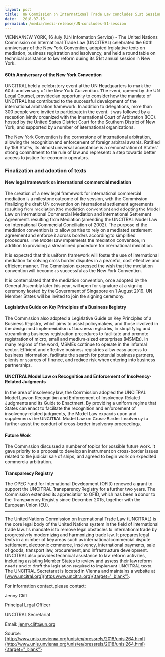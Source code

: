 ```yaml
---
layout: post
title:  UN Commission on International Trade Law concludes 51st Session in New York
date:   2018-07-16
permalink: /media/media-release/UN-concludes-51-session
---
```


VIENNA/NEW YORK, 16 July (UN Information Service) - The United Nations Commission on International Trade Law (UNCITRAL) celebrated the 60th anniversary of the New York Convention, adopted legislative texts on mediation, business registration and insolvency, and held a round table on technical assistance to law reform during its 51st annual session in New York.

#### **60th Anniversary of the New York Convention** 
UNCITRAL held a celebratory event at the UN Headquarters to mark the 60th anniversary of the New York Convention. The event, opened by the UN Legal Counsel, provided an opportunity to consider how the mandate of UNCITRAL has contributed to the successful development of the international arbitration framework. In addition to delegations, more than 300 people were invited to participate in the event. It was followed by a reception jointly organized with the International Court of Arbitration (ICC), hosted by the United States District Court for the Southern District of New York, and supported by a number of international organizations.

The New York Convention is the cornerstone of international arbitration, allowing the recognition and enforcement of foreign arbitral awards. Ratified by 159 States, its almost universal acceptance is a demonstration of States' strong commitment to the rule of law and represents a step towards better access to justice for economic operators.

### **Finalization and adoption of texts**

#### **New legal framework on international commercial mediation**

The creation of a new legal framework for international commercial mediation is a milestone outcome of the session, with the Commission finalizing the draft UN convention on international settlement agreements resulting from mediation (the mediation convention) and adopting the Model Law on International Commercial Mediation and International Settlement Agreements resulting from Mediation (amending the UNCITRAL Model Law on International Commercial Conciliation of 2002). The purpose of the mediation convention is to allow parties to rely on a mediated settlement agreement and enforce it across borders according to simplified procedures. The Model Law implements the mediation convention, in addition to providing a streamlined procedure for international mediation.

It is expected that this uniform framework will foster the use of international mediation for solving cross border disputes in a peaceful, cost effective and efficient manner. The Commission expressed the wish that the mediation convention will become as successful as the New York Convention.

It is contemplated that the mediation convention, once adopted by the General Assembly later this year, will open for signature at a signing ceremony hosted by the Government of Singapore on 1 August 2019. UN Member States will be invited to join the signing ceremony.

#### **Legislative Guide on Key Principles of a Business Registry**
The Commission also adopted a Legislative Guide on Key Principles of a Business Registry, which aims to assist policymakers, and those involved in the design and implementation of business registries, in simplifying and streamlining business registration procedures to facilitate and promote registration of micro, small and medium-sized enterprises (MSMEs). In many regions of the world, MSMEs continue to operate in the informal sector. Efficient and effective business registries allow easy access to business information, facilitate the search for potential business partners, clients or sources of finance, and reduce risk when entering into business partnerships.

#### **UNCITRAL Model Law on Recognition and Enforcement of Insolvency-Related Judgments**
In the area of insolvency law, the Commission adopted the UNCITRAL Model Law on Recognition and Enforcement of Insolvency-Related Judgments and its Guide to Enactment. By providing a uniform regime that States can enact to facilitate the recognition and enforcement of insolvency-related judgments, the Model Law expands upon and supplements the UNCITRAL Model Law on Cross-Border Insolvency to further assist the conduct of cross-border insolvency proceedings.

#### **Future Work**
The Commission discussed a number of topics for possible future work. It gave priority to a proposal to develop an instrument on cross-border issues related to the judicial sale of ships, and agreed to begin work on expedited commercial arbitration.

#### **Transparency Registry**
The OPEC Fund for International Development (OFID) renewed a grant to support the UNCITRAL Transparency Registry for a further two years. The Commission extended its appreciation to OFID, which has been a donor to the Transparency Registry since December 2015, together with the European Union (EU).

----------------------

The United Nations Commission on International Trade Law (UNCITRAL) is the core legal body of the United Nations system in the field of international trade law. Its mandate is to remove legal obstacles to international trade by progressively modernizing and harmonizing trade law. It prepares legal texts in a number of key areas such as international commercial dispute settlement, electronic commerce, insolvency, international payments, sale of goods, transport law, procurement, and infrastructure development. UNCITRAL also provides technical assistance to law reform activities, including assisting Member States to review and assess their law reform needs and to draft the legislation required to implement UNCITRAL texts. The UNCITRAL Secretariat is located in Vienna and maintains a website at [www.uncitral.org](https:www.uncitral.org){:target="_blank"}.



For information contact, please contact:

Jenny Clift

Principal Legal Officer

UNCITRAL Secretariat

Email: jenny.clift@un.org


Source: [http://www.unis.unvienna.org/unis/en/pressrels/2018/unisl264.html](http://www.unis.unvienna.org/unis/en/pressrels/2018/unisl264.html){:target="_blank"}

